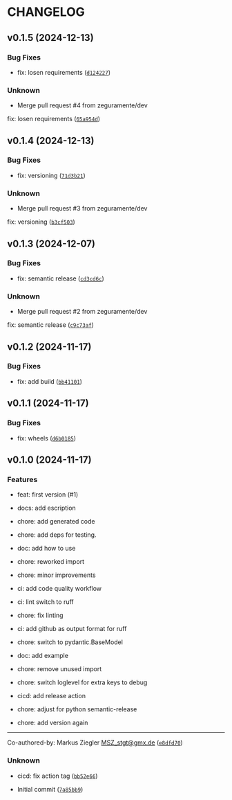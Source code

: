 # CHANGELOG


## v0.1.5 (2024-12-13)

### Bug Fixes

* fix: losen requirements ([`d124227`](https://github.com/zeguramente/alphaess-aio/commit/d124227d525bb0eccb5118b852231c9d8e5692b2))

### Unknown

* Merge pull request #4 from zeguramente/dev

fix: losen requirements ([`65a954d`](https://github.com/zeguramente/alphaess-aio/commit/65a954d5f3256cb6b9e7225a91b22b0885a96fd9))


## v0.1.4 (2024-12-13)

### Bug Fixes

* fix: versioning ([`71d3b21`](https://github.com/zeguramente/alphaess-aio/commit/71d3b21fc43b2559c61b8e06742059db15e60273))

### Unknown

* Merge pull request #3 from zeguramente/dev

fix: versioning ([`b3cf503`](https://github.com/zeguramente/alphaess-aio/commit/b3cf50301a7f049b3b8dd2f14e73c1ec818483a4))


## v0.1.3 (2024-12-07)

### Bug Fixes

* fix: semantic release ([`cd3cd6c`](https://github.com/zeguramente/alphaess-aio/commit/cd3cd6cf745aac332ccacd71d22bcf9126d27df6))

### Unknown

* Merge pull request #2 from zeguramente/dev

fix: semantic release ([`c9c73af`](https://github.com/zeguramente/alphaess-aio/commit/c9c73afcf7e7590ca290fcef11d567294a2c4e0d))


## v0.1.2 (2024-11-17)

### Bug Fixes

* fix: add build ([`bb41101`](https://github.com/zeguramente/alphaess-aio/commit/bb41101fcd539a4ce0aa19e9612e949d2b507a95))


## v0.1.1 (2024-11-17)

### Bug Fixes

* fix: wheels ([`d6b0185`](https://github.com/zeguramente/alphaess-aio/commit/d6b01851981308107ed0e376a1521359b48a71f9))


## v0.1.0 (2024-11-17)

### Features

* feat: first version (#1)

* docs: add escription

* chore: add generated code

* chore: add deps for testing.

* doc: add how to use

* chore: reworked import

* chore: minor improvements

* ci: add code quality workflow

* ci: lint switch to ruff

* chore: fix linting

* ci: add github as output format for ruff

* chore: switch to pydantic.BaseModel

* doc: add example

* chore: remove unused import

* chore: switch loglevel for extra keys to debug

* cicd: add release action

* chore: adjust for python semantic-release

* chore: add version again

---------

Co-authored-by: Markus Ziegler <MSZ_stgt@gmx.de> ([`e8dfd70`](https://github.com/zeguramente/alphaess-aio/commit/e8dfd70acb2e6610594edbcb71d65d4729934704))

### Unknown

* cicd: fix action tag ([`bb52e66`](https://github.com/zeguramente/alphaess-aio/commit/bb52e6625c864bc789cf25903443894527aaa7a3))

* Initial commit ([`7a85bb9`](https://github.com/zeguramente/alphaess-aio/commit/7a85bb9d7bf3e8e55c9f1a58daf39deff91d18a9))
